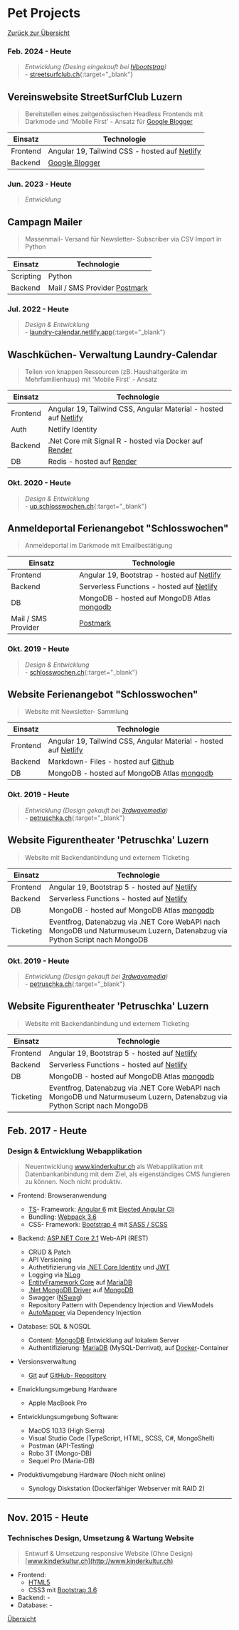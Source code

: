 # <a name="5"></a>Pet Projects

[Zurück zur Übersicht](README.md)

<div class="page"/>

### Feb. 2024 - Heute

> _Entwicklung (Desing eingekauft bei [hibootstrap](https://hibootstrap.com/))_   
\- [streetsurfclub.ch](https://streetsurfclub.ch){:target="_blank"}

## Vereinswebsite StreetSurfClub Luzern
> Bereitstellen eines zeitgenössischen Headless Frontends mit Darkmode und 'Mobile First' - Ansatz für [Google Blogger](https://www.blogger.com/) 

|Einsatz|Technologie|
|-------|-----------|
|Frontend| Angular 19, Tailwind CSS - hosted auf [Netlify](https://www.netlify.com/) |
|Backend | [Google Blogger](https://www.blogger.com/)|

### Jun. 2023 - Heute

> _Entwicklung_   

## Campagn Mailer
> Massenmail- Versand für Newsletter- Subscriber via CSV Import in Python

|Einsatz|Technologie|
|-------|-----------|
|Scripting| Python |
|Backend | Mail / SMS Provider [Postmark](https://postmarkapp.com)|

### Jul. 2022 - Heute

> _Design & Entwicklung_   
\- [laundry-calendar.netlify.app](https://laundry-calendar.netlify.app){:target="_blank"}

## Waschküchen- Verwaltung Laundry-Calendar
> Teilen von knappen Ressourcen (zB. Haushaltgeräte im Mehrfamilienhaus) mit 'Mobile First' - Ansatz

|Einsatz|Technologie|
|-------|-----------|
|Frontend| Angular 19, Tailwind CSS, Angular Material - hosted auf [Netlify](https://www.netlify.com/) |
|Auth| Netlify Identity |
|Backend | .Net Core mit Signal R - hosted via Docker auf [Render](https://render.com/)|
|DB | Redis - hosted auf [Render](https://render.com/)|

### Okt. 2020 - Heute

> _Design & Entwicklung_    
\- [up.schlosswochen.ch](https://up.schlosswochen.ch/){:target="_blank"}

## Anmeldeportal Ferienangebot "Schlosswochen"
> Anmeldeportal im Darkmode mit Emailbestätigung

|Einsatz|Technologie|
|-------|-----------|
|Frontend| Angular 19, Bootstrap - hosted auf [Netlify](https://www.netlify.com/) |
|Backend | Serverless Functions - hosted auf [Netlify](https://www.netlify.com/) |
|DB | MongoDB - hosted auf MongoDB Atlas [mongodb](https://www.mongodb.com)|
|Mail / SMS Provider | [Postmark](https://postmarkapp.com)|


### Okt. 2019 - Heute

> _Design & Entwicklung_    
\- [schlosswochen.ch](https://www.schlosswochen.ch/){:target="_blank"}

## Website Ferienangebot "Schlosswochen"
> Website mit Newsletter- Sammlung

|Einsatz|Technologie|
|-------|-----------|
|Frontend| Angular 19, Tailwind CSS, Angular Material - hosted auf [Netlify](https://www.netlify.com/) |
|Backend | Markdown- Files - hosted auf [Github](https://github.com) |
|DB | MongoDB - hosted auf MongoDB Atlas [mongodb](https://www.mongodb.com)|



### Okt. 2019 - Heute

> _Entwicklung (Design gekauft bei [3rdwavemedia](https://themes.3rdwavemedia.com))_   
\- [petruschka.ch](https://www.petruschka.ch/){:target="_blank"}

## Website Figurentheater 'Petruschka' Luzern
> Website mit Backendanbindung und externem Ticketing

|Einsatz|Technologie|
|-------|-----------|
|Frontend| Angular 19, Bootstrap 5 - hosted auf [Netlify](https://www.netlify.com/) |
|Backend | Serverless Functions - hosted auf [Netlify](https://www.netlify.com/) |
|DB | MongoDB - hosted auf MongoDB Atlas [mongodb](https://www.mongodb.com)|
|Ticketing| Eventfrog, Datenabzug via .NET Core WebAPI nach MongoDB und Naturmuseum Luzern, Datenabzug via Python Script nach MongoDB |

### Okt. 2019 - Heute

> _Entwicklung (Design gekauft bei [3rdwavemedia](https://themes.3rdwavemedia.com))_   
\- [petruschka.ch](https://www.petruschka.ch/){:target="_blank"}

## Website Figurentheater 'Petruschka' Luzern
> Website mit Backendanbindung und externem Ticketing

|Einsatz|Technologie|
|-------|-----------|
|Frontend| Angular 19, Bootstrap 5 - hosted auf [Netlify](https://www.netlify.com/) |
|Backend | Serverless Functions - hosted auf [Netlify](https://www.netlify.com/) |
|DB | MongoDB - hosted auf MongoDB Atlas [mongodb](https://www.mongodb.com)|
|Ticketing| Eventfrog, Datenabzug via .NET Core WebAPI nach MongoDB und Naturmuseum Luzern, Datenabzug via Python Script nach MongoDB |








## Feb. 2017 - Heute

### Design & Entwicklung Webapplikation

> Neuentwicklung www.kinderkultur.ch als Webapplikation mit Datenbankanbindung mit dem Ziel, als eigenständiges CMS fungieren zu können. Noch nicht produktiv.

* Frontend: Browseranwendung
  * [TS](https://www.typescriptlang.org)- Framework: [Angular 6](https://angular.io/docs) mit [Ejected Angular Cli](https://github.com/angular/angular-cli/wiki/eject)  
  * Bundling: [Webpack 3.6](https://webpack.js.org)
  * CSS- Framework: [Bootstrap 4](https://getbootstrap.com) mit [SASS / SCSS](https://sass-lang.com)

* Backend: [ASP.NET Core 2.1](https://docs.microsoft.com/en-us/aspnet/core/?view=aspnetcore-2.1) Web-API (REST)
  * CRUD & Patch
  * API Versioning
  * Authetifizierung via [.NET Core Identity](https://docs.microsoft.com/en-us/aspnet/core/security/authentication/identity?view=aspnetcore-2.1&tabs=visual-studio%2Caspnetcore2x) und [JWT](https://tools.ietf.org/html/rfc7519)
  * Logging via [NLog](http://nlog-project.org)
  * [EntityFramework Core](https://docs.microsoft.com/en-us/ef/core/) auf [MariaDB](https://mariadb.org/)
  * [.Net MongoDB Driver](https://docs.mongodb.com/ecosystem/drivers/csharp/) auf [MongoDB](https://www.mongodb.com)
  * Swagger ([NSwag](https://docs.microsoft.com/en-us/aspnet/core/tutorials/getting-started-with-nswag?view=aspnetcore-2.1&tabs=visual-studio%2Cvisual-studio-xml))
  * Repository Pattern with Dependency Injection and ViewModels
  * [AutoMapper](http://automapper.readthedocs.io) via Dependency Injection
  
* Database: SQL & NOSQL
  * Content:  [MongoDB](https://www.mongodb.com) Entwicklung auf lokalem Server
  * Authentifizierung: [MariaDB](https://mariadb.org/) (MySQL-Derrivat), auf [Docker](https://www.docker.com)-Container

* Versionsverwaltung
    * [Git](https://git-scm.com) auf [GitHub- Repository](https://github.com/DonCorleone/KinderKultur_Docker)

* Enwicklungsumgebung Hardware
  * Apple MacBook Pro

* Entwicklungsumgebung Software:
  * MacOS 10.13 (High Sierra)
  * Visual Studio Code (TypeScript, HTML, SCSS, C#, MongoShell)
  * Postman (API-Testing)
  * Robo 3T (Mongo-DB)
  * Sequel Pro (Maria-DB)

* Produktivumgebung Hardware (Noch nicht online)
  * Synology Diskstation (Dockerfähiger Webserver mit RAID 2)
  
---

## Nov. 2015 - Heute

### Technisches Design, Umsetzung & Wartung Website

> Entwurf & Umsetzung responsive Website (Ohne Design)  
[www.kinderkultur.ch](http://www.kinderkultur.ch)

* Frontend:
  * [HTML5](https://www.w3.org/TR/html5/)
  * CSS3 mit [Bootstrap 3.6](http://bootstrapdocs.com/v3.3.6/docs/getting-started/)
* Backend: -
* Database: -

<div class="page"/>

[Übersicht](README.md)
